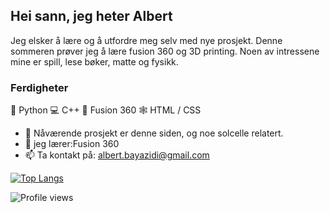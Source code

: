 ## Hei sann, jeg heter Albert
Jeg elsker å lære og å utfordre meg selv med nye prosjekt. Denne sommeren prøver jeg å lære fusion 360 og 3D printing.
Noen av intressene mine er spill, lese bøker, matte og fysikk.

### Ferdigheter

🐍 Python
💻 C++
🗿  Fusion 360
🕸️ HTML / CSS

- 🔭 Nåværende prosjekt er denne siden, og noe solcelle relatert.
- 🌱 jeg lærer:Fusion 360 
- 📫 Ta kontakt på: albert.bayazidi@gmail.com 






[![Top Langs](https://github-readme-stats.vercel.app/api/top-langs/?username=albertbayazidi)](https://github.com/anuraghazra/github-readme-stats)  

![Profile views](https://gpvc.arturio.dev/albertbayazidi)  
